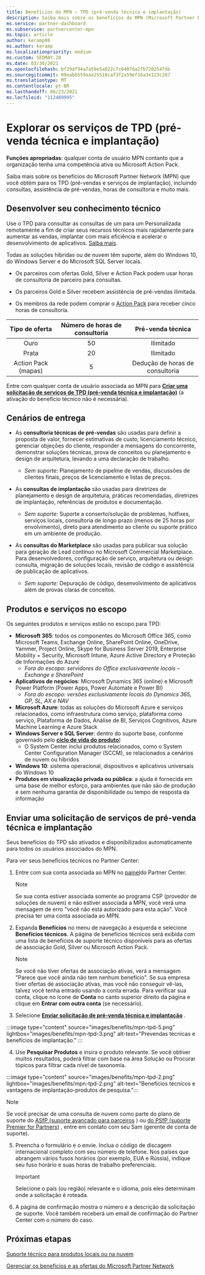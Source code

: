 ```yaml
---
title: Benefícios do MPN – TPD (pré-venda técnica e implantação)
description: Saiba mais sobre os benefícios do MPN (Microsoft Partner Network) para serviços de TPD (pré-venda técnica e implantação)
ms.service: partner-dashboard
ms.subservice: partnercenter-mpn
ms.topic: article
author: keramp88
ms.author: keramp
ms.localizationpriority: medium
ms.custom: SEOMAY.20
ms.date: 03/30/2021
ms.openlocfilehash: bf29df94a7a59e5a022c7c6407da27b7202547db
ms.sourcegitcommit: 09eabb559aae25518caf3f2a59ef16a3e123c207
ms.translationtype: MT
ms.contentlocale: pt-BR
ms.lasthandoff: 06/23/2021
ms.locfileid: "112489995"
---
```

# <a name="explore-technical-presales-and-deployment-services-tpd"></a>Explorar os serviços de TPD (pré-venda técnica e implantação) 

**Funções apropriadas**: qualquer conta de usuário MPN contanto que a organização tenha uma competência ativa ou Microsoft Action Pack.

Saiba mais sobre os benefícios do Microsoft Partner Network (MPN) que você obtém para os TPD (pré-vendas e serviços de implantação), incluindo consultas, assistência de pré-vendas, horas de consultoria e muito mais.

## <a name="develop-your-technical-know-how"></a>Desenvolver seu conhecimento técnico

Use o TPD para consultar as consultas de um para um Personalizada remotamente a fim de criar seus recursos técnicos mais rapidamente para aumentar as vendas, implantar com mais eficiência e acelerar o desenvolvimento de aplicativos. [Saiba mais](https://aka.ms/TPD).

Todas as soluções híbridas ou de nuvem têm suporte, além do Windows 10, do Windows Server e do Microsoft SQL Server locais. 

- Os parceiros com ofertas Gold, Silver e Action Pack podem usar horas de consultoria de parceiro para consultas. 

- Os parceiros Gold e Silver recebem assistência de pré-vendas ilimitada. 

- Os membros da rede podem comprar o [Action Pack](https://partner.microsoft.com/membership/action-pack) para receber cinco horas de consultoria.  

|     Tipo de oferta    | Número de horas de consultoria |   Pré-venda técnica   |
|:-----------------:|:------------------------:|:----------------------:|
|        Ouro       |            50            |        Ilimitado       |
|       Prata      |            20            |        Ilimitado       |
| Action Pack (mapas) |             5            | Dedução de horas de consultoria |

Entre com qualquer conta de usuário associada ao MPN para **[Criar uma solicitação de serviços de TPD (pré-venda técnica e implantação)](https://partner.microsoft.com/dashboard/mpn/membership/benefits/technical/createadvisoryhours-servicerequest)** (a ativação do benefício técnico não é necessária).

## <a name="delivery-scenarios"></a>Cenários de entrega

- As **consultoria técnicas de pré-vendas** são usadas para definir a proposta de valor, fornecer estimativas de custo, licenciamento técnico, gerenciar objeções do cliente, responder a mensagens do concorrente, demonstrar soluções técnicas, prova de conceitos ou planejamento e design de arquitetura, levando a uma declaração de trabalho.

  - *Sem suporte:* Planejamento de pipeline de vendas, discussões de clientes finais, preços de licenciamento e listas de preços.


- As **consultas de implantação** são usadas para diretrizes de planejamento e design de arquitetura, práticas recomendadas, diretrizes de implantação, referências de produtos e documentação.

  - *Sem suporte:* Suporte a conserto/solução de problemas, hotfixes, serviços locais, consultoria de longo prazo (menos de 25 horas por envolvimento), direto para atendimento ao cliente ou suporte prático em um ambiente de produção. 


- As **consultas do Marketplace** são usadas para publicar sua solução para geração de Lead contínuo no Microsoft Commercial Marketplace. Para desenvolvedores, configuração de serviço, arquitetura ou design consulta, migração de soluções locais, revisão de código e assistência de publicação de aplicativos.

  - *Sem suporte:* Depuração de código, desenvolvimento de aplicativos além de provas claras de conceitos.

## <a name="in-scope-products-and-services"></a>Produtos e serviços no escopo

Os seguintes produtos e serviços estão no escopo para TPD:
- **Microsoft 365**: todos os componentes do Microsoft Office 365, como Microsoft Teams, Exchange Online, SharePoint Online, OneDrive, Yammer, Project Online, Skype for Business Server 2019, Enterprise Mobility + Security, Microsoft Intune, Azure Active Directory e Proteção de Informações do Azure
  - *Fora do escopo: servidores do Office exclusivamente locais – Exchange e SharePoint*
- **Aplicativos de negócios**: Microsoft Dynamics 365 (online) e Microsoft Power Platform (Power Apps, Power Automate e Power BI)
  - *Fora do escopo: versões exclusivamente locais do Dynamics 365, GP, SL, AX e NAV*
- **Microsoft Azure**: todas as soluções do Microsoft Azure e serviços relacionados, como infraestrutura como serviço, plataforma como serviço, Plataforma de Dados, Análise de BI, Serviços Cognitivos, Azure Machine Learning e Azure Stack
- **Windows Server e SQL Server**: dentro do suporte base, conforme governado pelo **[ciclo de vida do produto](/lifecycle/policies/fixed)**)
  - O System Center inclui produtos relacionados, como o System Center Configuration Manager (SCCM), se relacionados a cenários de nuvem ou híbridos
- **Windows 10**: sistema operacional, dispositivos e aplicativos universais do Windows 10
- **Produtos em visualização privada ou pública**: a ajuda é fornecida em uma base de melhor esforço, para ambientes que não são de produção e sem nenhuma garantia de disponibilidade ou tempo de resposta da informação

## <a name="submit-a-technical-presales-and-deployment-services-request"></a>Enviar uma solicitação de serviços de pré-venda técnica e implantação 

Seus benefícios do TPD são ativados e disponibilizados automaticamente para todos os usuários associados do MPN. 

Para ver seus benefícios técnicos no Partner Center:

1. Entre com sua conta associada ao MPN no [painel](https://partner.microsoft.com/dashboard)do Partner Center. 

   > [!NOTE]
   > Se sua conta estiver associada somente ao programa CSP (provedor de soluções de nuvem) e não estiver associada a MPN, você verá uma mensagem de erro "você não está autorizado para esta ação". Você precisa ter uma conta associada ao MPN.

2. Expanda **Benefícios** no menu de navegação à esquerda e selecione **Benefícios técnicos**. A página de benefícios técnicos será exibida com uma lista de benefícios de suporte técnico disponíveis para as ofertas de associação Gold, Silver ou Microsoft Action Pack. 

   > [!NOTE]
   > Se você não tiver ofertas de associação ativas, verá a mensagem "Parece que você ainda não tem nenhum benefício". Se sua empresa tiver ofertas de associação ativas, mas você não conseguir vê-las, talvez você tenha entrado usando a conta errada. Para verificar sua conta, clique no ícone de **Conta** no canto superior direito da página e clique em **Entrar com outra conta** (se necessário).

3. Selecione **[Enviar solicitação de pré-venda técnica e implantação](https://partner.microsoft.com/dashboard/mpn/membership/benefits/technical/createadvisoryhours-servicerequest)** .

:::image type="content" source="images/benefits/mpn-tpd-5.png" lightbox="images/benefits/mpn-tpd-3.png" alt-text="Prevendas técnicas e benefícios de implantação." :::

4. Use **Pesquisar Produtos** e insira o produto relevante. Se você obtiver muitos resultados, poderá filtrar com base na área Solução ou Procurar tópicos para filtrar cada nível de taxonomia.

:::image type="content" source="images/benefits/mpn-tpd-2.png" lightbox="images/benefits/mpn-tpd-2.png" alt-text="Benefícios técnicos e vantagens de implantação-produtos de pesquisa.":::

   > [!NOTE]
   > Se você precisar de uma consulta de nuvem como parte do plano de suporte do [ASfP (suporte avançado para parceiros](https://partner.microsoft.com/support/advanced-cloud-support) ) ou [do PSfP (suporte Premier for Partners)](https://partner.microsoft.com/support/microsoft-services-premier-support) , entre em contato com seu Sam (gerente de conta de suporte).

5. Preencha o formulário e o envie. Inclua o código de discagem internacional completo com seu número de telefone. Nos países que abrangem vários fusos horários (por exemplo, EUA e Rússia), indique seu fuso horário e suas horas de trabalho preferenciais.

   > [!IMPORTANT]
   > Selecione o país (ou região) relevante e o idioma, pois eles determinam onde a solicitação é roteada.

6. A página de confirmação mostra o número e a descrição da solicitação de suporte. Você também receberá um email de confirmação do Partner Center com o número do caso.

## <a name="next-steps"></a>Próximas etapas
[Suporte técnico para produtos locais ou na nuvem](/mpn-benefits-technical-support.md)

[Gerenciar os benefícios e as ofertas do Microsoft Partner Network](manage-your-partner-network-benefits.md)

